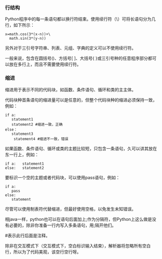 ### 行结构

Python程序中的每一条语句都以换行符结束。使用续行符（\）可将长语句分为几行，如下所示：

```
x=math.cos(3*(x-n))+\
  math.sin(3*(y-n))
```

另外对于三引号字符串、列表、元组、字典的定义可以不使用续行符。

一般来说，包含在圆括号\(\)、方括号\[ \]、大括号{ }或三引号种的任意程序部分都可以放在多行上，而且不需要使用续行符。

### 缩进

缩进用于表示不同的代码块，如函数、条件语句、循环和类的主主体。

代码块种首条语句的缩进量可以是任意的，但整个代码块种的缩进必须保持一致，例如：

```
if a:
   statement1  
   statement2 #缩进一致，正确
else：
   statement3
    statement4 #缩进不一致，错误
```

如果函数、条件语句、循环或类的主题比较短，只包含一条语句，久可以讲其放在东一行上，例如：

```
if a:   statement1
else:   statement2
```

要标识一个空的主题或者代码块，可以使用pass语句，例如：

```
if a:
   pass
else:
   statement
```

尽管可以使用制表符代替缩进，但最好使用空格，以免发生未知错误。

相java一样，python也可以在语句后面加上;作为分隔符，但Python上这么做是没有必要的，除非你准备一行内写入多条语句，用;隔开他们。

\#表示此行后面是注释。

除非在交互模式下（交互模式下，空白标识输入结束），解析器将忽略所有空白行，所以为了代码美观，该空行空行呀。

